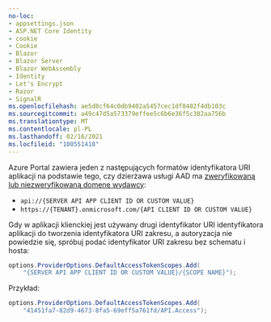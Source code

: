 ```yaml
---
no-loc:
- appsettings.json
- ASP.NET Core Identity
- cookie
- Cookie
- Blazor
- Blazor Server
- Blazor WebAssembly
- Identity
- Let's Encrypt
- Razor
- SignalR
ms.openlocfilehash: ae5d8cf64c0db9402a5457cec1df8402f4db103c
ms.sourcegitcommit: a49c47d5a573379effee5c6b6e36f5c302aa756b
ms.translationtype: MT
ms.contentlocale: pl-PL
ms.lasthandoff: 02/16/2021
ms.locfileid: "100551418"
---
```

Azure Portal zawiera jeden z następujących formatów identyfikatora URI aplikacji na podstawie tego, czy dzierżawa usługi AAD ma [zweryfikowaną lub niezweryfikowaną domenę wydawcy](/azure/active-directory/develop/howto-configure-publisher-domain):

* `api://{SERVER API APP CLIENT ID OR CUSTOM VALUE}`
* `https://{TENANT}.onmicrosoft.com/{API CLIENT ID OR CUSTOM VALUE}`

Gdy w aplikacji klienckiej jest używany drugi identyfikator URI identyfikatora aplikacji do tworzenia identyfikatora URI zakresu, a autoryzacja nie powiedzie się, spróbuj podać identyfikator URI zakresu bez schematu i hosta:

```csharp
options.ProviderOptions.DefaultAccessTokenScopes.Add(
    "{SERVER API APP CLIENT ID OR CUSTOM VALUE}/{SCOPE NAME}");
```

Przykład:

```csharp
options.ProviderOptions.DefaultAccessTokenScopes.Add(
    "41451fa7-82d9-4673-8fa5-69eff5a761fd/API.Access");
```
